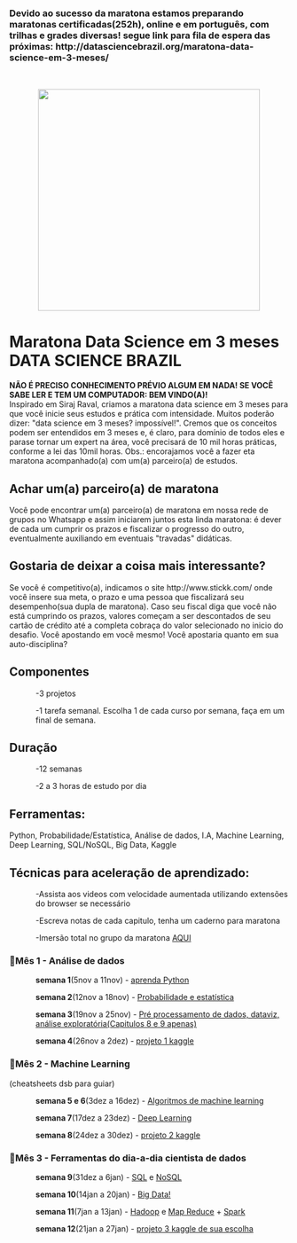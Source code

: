 <h3>Devido ao sucesso da maratona estamos preparando maratonas certificadas(252h), online e em português, com trilhas e grades diversas! segue link para fila de espera das próximas: http://datasciencebrazil.org/maratona-data-science-em-3-meses/</h3><br>
<p style="text-align:center;"><img src="https://uploaddeimagens.com.br/images/001/699/281/original/maratona_dsb.png?1541002812" width="400" height="400" align="center"></p>
<h1>Maratona Data Science em 3 meses DATA SCIENCE BRAZIL</h1>
<b>NÃO É PRECISO CONHECIMENTO PRÉVIO ALGUM EM NADA! SE VOCÊ SABE LER E TEM UM COMPUTADOR: BEM VINDO(A)!</b><br>
Inspirado em Siraj Raval, criamos a maratona data science em 3 meses para que você inicie seus estudos e prática com intensidade. Muitos poderão dizer: "data science em 3 meses? impossível!". Cremos que os conceitos podem ser entendidos em 3 meses e, é claro, para domínio de todos eles e parase tornar um expert na área, você precisará de 10 mil horas práticas, conforme a lei das 10mil horas. Obs.: encorajamos você a fazer eta maratona acompanhado(a) com um(a) parceiro(a) de estudos.

<h2>Achar um(a) parceiro(a) de maratona</h2>
Você pode encontrar um(a) parceiro(a) de maratona em nossa rede de grupos no Whatsapp e assim iniciarem juntos esta linda maratona: é dever de cada um cumprir os prazos e fiscalizar o progresso do outro, eventualmente auxiliando em eventuais "travadas" didáticas.

<h2>Gostaria de deixar a coisa mais interessante?</h2>
Se você é competitivo(a), indicamos o site http://www.stickk.com/ onde você insere sua meta, o prazo e uma pessoa que fiscalizará seu desempenho(sua dupla de maratona). Caso seu fiscal diga que você não está cumprindo os prazos, valores começam a ser descontados de seu cartão de crédito até a completa cobraça do valor selecionado no inicio do desafio. Você apostando em você mesmo! Você apostaria quanto em sua auto-disciplina?

<h2>Componentes</h2>
<ol>
<ul>-3 projetos</ul>
<ul>-1 tarefa semanal. Escolha 1 de cada curso por semana, faça em um final de semana.</ul>
</ol>

<h2>Duração</h2>
<ol>
<ul>-12 semanas</ul>
<ul>-2 a 3 horas de estudo por dia</ul>
</ol>
<h2>Ferramentas:</h2>
Python, Probabilidade/Estatística, Análise de dados, I.A, Machine Learning, Deep Learning, SQL/NoSQL, Big Data, Kaggle

<h2>Técnicas para aceleração de aprendizado:</h2>
<ol>
<ul>-Assista aos videos com velocidade aumentada utilizando extensões do browser se necessário</ul>
<ul>-Escreva notas de cada capitulo, tenha um caderno para maratona</ul>
<ul>-Imersão total no grupo da maratona <a href="https://chat.whatsapp.com/CpSlikjpDzK3bfId7UIds2">AQUI</ul></a>
</ol>
<h3>🔴Mês 1 - Análise de dados</h3>
<ol>
<ul><b>semana 1</b>(5nov a 11nov) - <a href="https://solyd.com.br/treinamentos/python-basico">aprenda Python</ul></a>
<ul><b>semana 2</b>(12nov a 18nov) - <a href="https://www.learncafe.com/cursos/curso-de-estatistica-e-probabilidade---escolha-o-video-pelo-assunto-que-esta-abaixo:-4">Probabilidade e estatística</ul></a>
<ul><b>semana 3</b>(19nov a 25nov) - <a href="https://www.datascienceacademy.com.br/course?courseid=python-fundamentos">Pré processamento de dados, dataviz, análise exploratória(Capitulos 8 e 9 apenas)</ul></a>
<ul><b>semana 4</b>(26nov a 2dez) - <a href="https://www.kaggle.com/c/titanic">projeto 1 kaggle</ul></a>
</ol>
<h3>🔴Mês 2 - Machine Learning</h3>
(cheatsheets dsb para guiar)
<ol>
<ul><b>semana 5 e 6</b>(3dez a 16dez) - <a href="http://cursos.leg.ufpr.br/ML4all/">Algoritmos de machine learning</ul></a>
<ul><b>semana 7</b>(17dez a 23dez) - <a href="https://www.youtube.com/playlist?list=PL4OAe-tL47sbzwP6pWR6NQ5ESOt-Ktrih">Deep Learning</ul></a>
<ul><b>semana 8</b>(24dez a 30dez) - <a href="https://www.kaggle.com/c/digit-recognizer">projeto 2 kaggle</ul></a>
</ol>
<h3>🔴Mês 3 - Ferramentas do dia-a-dia cientista de dados</h3>
<ol>
  <ul><b>semana 9</b>(31dez a 6jan) - <a href="https://www.cursoemvideo.com/course/curso-banco-dados-mysql/">SQL</a> e <a href="https://www.youtube.com/playlist?list=PL4OAe-tL47sZeAX1LXxSZxXtqj1fYGkF1">NoSQL</ul></a>
<ul><b>semana 10</b>(14jan a 20jan) - <a href="https://www.datascienceacademy.com.br/course?courseid=big-data-fundamentos">Big Data!</ul></a>
<ul><b>semana 11</b>(7jan a 13jan) - <a href="https://www.bigdatauniversity.com.br/courses/BDUPT/BD001PT/2015/about">Hadoop</a> e <a href="https://www.bigdatauniversity.com.br/courses/BDUPT/BD010PT/2015/about">Map Reduce</a> + <a href="https://www.bigdatauniversity.com.br/courses/BDUPT/BD095PT/2015/about">Spark</ul></a>
<ul><b>semana 12</b>(21jan a 27jan) - <a href="https://www.kaggle.com/competitions?sortBy=grouped&group=general&page=1&pageSize=20&category=gettingStarted">projeto 3 kaggle de sua escolha</ul></a>
</ol>
